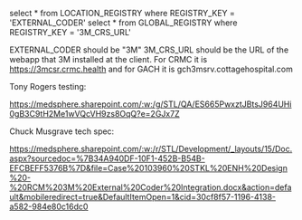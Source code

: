 select * from LOCATION_REGISTRY where REGISTRY_KEY = 'EXTERNAL_CODER'
select * from GLOBAL_REGISTRY where REGISTRY_KEY = '3M_CRS_URL'

EXTERNAL_CODER should be "3M"
3M_CRS_URL should be the URL of the webapp that 3M installed at the client. For CRMC it is https://3mcsr.crmc.health and for GACH it is gch3msrv.cottagehospital.com

Tony Rogers testing:

https://medsphere.sharepoint.com/:w:/g/STL/QA/ES665PwxztJBtsJ964UHi0gB3C9tH2Me1wVQcVH9zs8OqQ?e=2GJx7Z

Chuck Musgrave tech spec:

https://medsphere.sharepoint.com/:w:/r/STL/Development/_layouts/15/Doc.aspx?sourcedoc=%7B34A940DF-10F1-452B-B54B-EFCBEFF5376B%7D&file=Case%20103960%20STKL%20ENH%20Design%20-%20RCM%203M%20External%20Coder%20Integration.docx&action=default&mobileredirect=true&DefaultItemOpen=1&cid=30cf8f57-1196-4138-a582-984e80c16dc0
